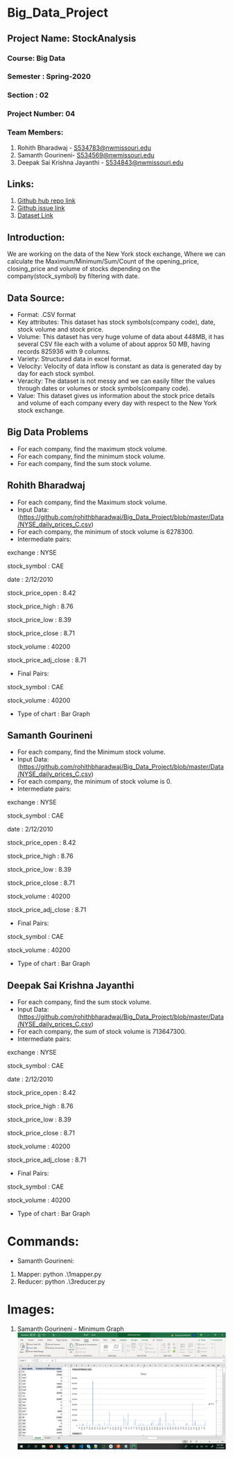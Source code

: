 # Big_Data_Project

## Project Name: StockAnalysis
### Course: Big Data
### Semester : Spring-2020
### Section : 02
### Project Number: 04
### Team Members:
1. Rohith Bharadwaj - S534783@nwmissouri.edu
1. Samanth Gourineni- S534569@nwmissouri.edu
1. Deepak Sai Krishna Jayanthi - S534843@nwmissouri.edu 

## Links:
1. [Github hub repo link](https://github.com/rohithbharadwaj/Big_Data_Project)
1. [Github issue link](https://github.com/rohithbharadwaj/Big_Data_Project/issues/1)
1. [Dataset Link](https://www.kaggle.com/cuicuifeng/new-york-stock-exchange-daily-price)

## Introduction: 
We are working on the data of the New York stock exchange, Where we can calculate the Maximum/Minimum/Sum/Count of the opening_price, closing_price and volume of stocks depending on the company(stock_symbol) by filtering with date.

## Data Source:
* Format: .CSV format
* Key attributes: This dataset has  stock symbols(company code), date, stock volume and stock price.
* Volume: This dataset has very huge volume of data about 448MB, it has several CSV file each with a volume of about approx 50 MB, having records 825936 with 9 columns.
* Variety: Structured data in excel format.
* Velocity: Velocity of data inflow is constant as data is generated day by day for each stock symbol.
* Veracity: The dataset is not messy and we can easily filter the values through dates or volumes or stock symbols(company code).
* Value: This dataset gives us information about the stock price details and volume of each company every day with respect to the New York stock exchange.

## Big Data Problems
* For each company, find the maximum stock volume.
* For each company, find the minimum stock volume.
* For each company, find the sum stock volume.


## Rohith Bharadwaj
* For each company, find the Maximum stock volume.
* Input Data: (https://github.com/rohithbharadwaj/Big_Data_Project/blob/master/Data/NYSE_daily_prices_C.csv)
* For each company, the minimum of stock volume is 6278300.
* Intermediate pairs:

exchange : NYSE

stock_symbol : CAE

date : 2/12/2010

stock_price_open : 8.42

stock_price_high : 8.76

stock_price_low : 8.39

stock_price_close : 8.71

stock_volume : 40200

stock_price_adj_close : 8.71

* Final Pairs:

stock_symbol : CAE

stock_volume : 40200

* Type of chart : Bar Graph

## Samanth Gourineni
* For each company, find the Minimum stock volume.
* Input Data: (https://github.com/rohithbharadwaj/Big_Data_Project/blob/master/Data/NYSE_daily_prices_C.csv)
* For each company, the minimum of stock volume is 0.
* Intermediate pairs:

exchange : NYSE

stock_symbol : CAE

date : 2/12/2010

stock_price_open : 8.42

stock_price_high : 8.76

stock_price_low : 8.39

stock_price_close : 8.71

stock_volume : 40200

stock_price_adj_close : 8.71

* Final Pairs:

stock_symbol : CAE

stock_volume : 40200

* Type of chart : Bar Graph

## Deepak Sai Krishna Jayanthi 
* For each company, find the sum stock volume.
* Input Data: (https://github.com/rohithbharadwaj/Big_Data_Project/blob/master/Data/NYSE_daily_prices_C.csv)
* For each company, the sum of stock volume is 713647300.
* Intermediate pairs:

exchange : NYSE

stock_symbol : CAE

date : 2/12/2010

stock_price_open : 8.42

stock_price_high : 8.76

stock_price_low : 8.39

stock_price_close : 8.71

stock_volume : 40200

stock_price_adj_close : 8.71

* Final Pairs:

stock_symbol : CAE

stock_volume : 40200

* Type of chart : Bar Graph


# Commands:
* Samanth Gourineni:
1. Mapper: python .\1mapper.py
1. Reducer: python .\3reducer.py


# Images:
1. Samanth Gourineni - Minimum Graph
![Samanth Gourineni- Minimum Graph](Samanth_Minimum-of-stockvolume/Minimum_Graph.png)
